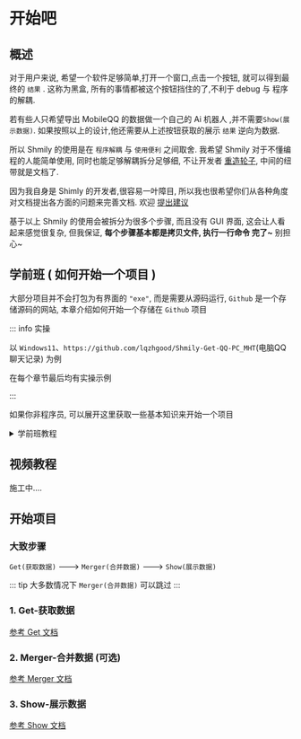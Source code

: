 # 开始吧

## 概述

对于用户来说, 希望一个软件足够简单,打开一个窗口,点击一个按钮, 就可以得到最终的 `结果` . 这称为黑盒, 所有的事情都被这个按钮挡住的了,不利于 debug 与 程序的解耦.

若有些人只希望导出 MobileQQ 的数据做一个自己的 Ai 机器人 ,并不需要`Show(展示数据)`. 如果按照以上的设计,他还需要从上述按钮获取的展示 `结果` 逆向为数据.

所以 Shmily 的使用是在 `程序解耦` 与 `使用便利` 之间取舍. 我希望 Shmily 对于不懂编程的人能简单使用, 同时也能足够解耦拆分足够细, 不让开发者 [重造轮子](https://baike.baidu.com/item/%E9%87%8D%E9%80%A0%E8%BD%AE%E5%AD%90/16837040), 中间的纽带就是文档了.

因为我自身是 Shimly 的开发者,很容易一叶障目, 所以我也很希望你们从各种角度对文档提出各方面的问题来完善文档. 欢迎 [提出建议](https://github.com/lqzhgood/Shmily/issues/new)

基于以上 Shmily 的使用会被拆分为很多个步骤, 而且没有 GUI 界面, 这会让人看起来感觉很复杂, 但我保证, <b>每个步骤基本都是拷贝文件, 执行一行命令 完了~</b> 别担心~


## 学前班 ( 如何开始一个项目 )

大部分项目并不会打包为有界面的 `"exe"`, 而是需要从源码运行, `Github` 是一个存储源码的网站, 本章介绍如何开始一个存储在 `Github` 项目


::: info 实操

以 `Windows11`、`https://github.com/lqzhgood/Shmily-Get-QQ-PC_MHT`(电脑QQ聊天记录) 为例

在每个章节最后均有实操示例

:::

如果你非程序员, 可以展开这里获取一些基本知识来开始一个项目

<details>
  <summary>学前班教程</summary>



### 1. 下载源码


在 Github 项目中, 点击下图中 `Download ZIP` 即可下载当前项目源码
![down repo](./assets/down_repo.png)


::: info 实操

打开 `https://github.com/lqzhgood/Shmily-Get-QQ-PC_MHT` 并下载 <br />
下载后解压缩 `Shmily-Get-QQ-PC_MHT-main.zip` 到 `D:\Shmily-Get-QQ-PC_MHT-main`

:::


### 2. 安装项目运行时环境


::: tip 什么是运行时环境?

顾名思义: 运行这个 "东西" 所需要的 "环境"


例如你有一个 `风景.mp4` 的视频, 如果你要播放出来, 那么你需要一个 `视频播放器` <br />
那么运行 `风景.mp4` 所需要环境就是 `视频播放器`

下载的 `源码` 也需要对应的 `(运行时)环境`

:::

项目的源码可能是由不同 `编程语言` 书写的, 相应的 `编程语言` 需要对应的 `运行时`, 如 `C++源代码` 需要 `C++运行时`,  `Java源代码` 需要 `Java运行时`


#### 2.1 如何判断项目的 `编程语言`

##### 2.1.1 按照项目的特征(推荐)

|  编程语言   | 特征  |
|  ----  | ----  |
| nodejs  | [有 `package.json` 文件, 或大量 `.js` `.ts` 后缀文件](../setup-runtime/assets/is-nodejs.png)  |
| python  | [有 `requirements.txt` 文件, 或大量 `.py` 后缀文件](../setup-runtime/assets/is-python.png) |
| java  | [大量 `.java` 后缀文件](../setup-runtime/assets/is-java.png) |

##### 2.1.2 `Github` 会自动标注主要语言(并不准确)

![what-languages](./assets/what-languages.png)

#### 2.2 根据 `编程语言` 安装对应的 `运行时`

|  编程语言   | 安装`运行时`  |
|  ----  | ----  |
| nodejs  | [教程](../setup-runtime/nodejs.md)  |
| python  | [教程](../setup-runtime/python.md)  |
| java  | [教程](../setup-runtime/java.md)  |
| php  | [教程](../setup-runtime/php.md)  |
| docker  | [教程](../setup-runtime/docker.md)  |


::: info 实操
打开 `D:\Shmily-Get-QQ-PC_MHT-main`, 项目中有 `package.json` 文件, 所以这是一个 `nodejs` 项目 <br />
按照 [nodejs 教程](../setup-runtime/nodejs.md), <br />
下载 Windows 平台 `https://nodejs.org/dist/v18.18.2/node-v18.18.2-x64.msi` 并安装 <br />
在项目目录 `D:\Shmily-Get-QQ-PC_MHT-main` 执行 `npm i` 安装依赖 <br />
:::



### 3. 使用

参照具体项目中的文档继续

::: info 实操
打开 `https://github.com/lqzhgood/Shmily-Get-QQ-PC_MHT`, 参照项目文档中的 <b>使用</b> 部分

0. 安装 node 环境
    > 上述 2.2 已经安装
1. 安装 php 环境
    > 参照2.2 安装 php 环境
2. 导出的 .mht 文件放入 input
    > 从 PC QQ 的聊天管理器中导出 `.mht` 格式的聊天记录, 并放入 `input` 文件夹(如没有则新建)

    ```
    // 文件夹结构

    -\
      - node_modules
      - input       <--- 如果没有这个文件夹则新建
        - xxx.mht   <--- 放到这里
      - index.js
      - package.json
      - README.md
    ```
3. 修改 `config.js`
    > 打开 `config.js` 按照里面的说明和示例进行修改
4. 执行 npm run build
   > 在项目目录中打开 `命令提示符`
   ![open_cmd](../setup-runtime/assets/open_cmd.png)
   然后运行 `npm run build` (确保是当前项目目录下 D:\Shmily-Get-QQ-PC_MHT-main)
   ![cmd_run](../setup-runtime/assets/cmd_run.png)
5. dist 获取 数据文件 和 资源文件

    ```
    // 文件夹结构

    -\
      - node_modules
      - input
        - xxx.mht
      - dist
        - data                              <-- 数据文件(夹)
            - qq-pc
        - QQ_PC_MHT-12345678-20230101.json  <-- 资源文件
        - ...                               <-- 其他过程文件及日志
      - index.js
      - package.json
      - README.md
    ```
:::

### 4. 其他说明
以上是一个 `Github` 项目运行的完整流程

以通过 `Shmily` 导出 `电脑QQ聊天记录` 为例, 至少需要运行两个 `Github` 项目,

1. Get 获取数据, https://github.com/lqzhgood/Shmily-Get-QQ-PC_MHT
    > 得到 `数据文件(data)` 和  `资源文件(QQ_PC_MHT-12345678-20230101.json)`
2. Show 显示数据, https://github.com/lqzhgood/Shmily-Show/
    > 使用 Get 得到的 "文件" 生成最后的 "显示" 结果

你可通过多个 `Get` 获取多个 "文件", 同时导入 `Show` 获得集中 "显示" 结果

</details>


## 视频教程

施工中....


## 开始项目


###  大致步骤

`Get(获取数据)` ---> `Merger(合并数据)` ---> `Show(展示数据)`

::: tip
大多数情况下 `Merger(合并数据)` 可以跳过
:::


### 1. Get-获取数据

[参考 Get 文档](./get.md)

### 2. Merger-合并数据 (可选)

[参考 Merger 文档](./merger.md)

### 3. Show-展示数据

[参考 Show 文档](./show.md)
